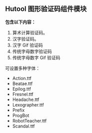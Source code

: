 ## Hutool 图形验证码组件模块

**包含以下内容：**

1. 算术计算验证码。
2. 汉字验证码。
3. 汉字 Gif 验证码
4. 传统字母数字验证码
5. 传统字母数字 Gif 验证码

可设置多种字体：

* Action.ttf
* Beatae.ttf
* Epilog.ttf
* Fresnel.ttf
* Headache.ttf
* Lexographer.ttf
* Prefix
* ProgBot
* RobotTeacher.ttf
* Scandal.ttf
